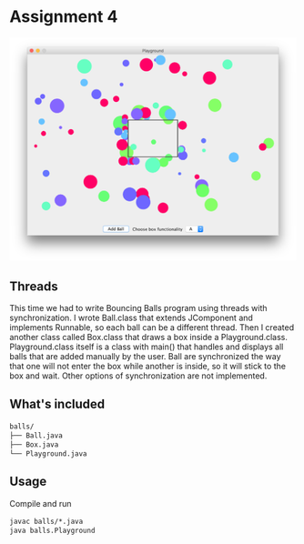 # Assignment 4

![balls](Balls.png)

## Threads

This time we had to write Bouncing Balls program using threads with synchronization. I wrote Ball.class that extends JComponent and implements Runnable, so each ball can be a different thread. Then I created another class called Box.class that draws a box inside a Playground.class. Playground.class itself is a class with main() that handles and displays all balls that are added manually by the user. Ball are synchronized the way that one will not enter the box while another is inside, so it will stick to the box and wait. Other options of synchronization are not implemented.

## What's included

```
balls/
├── Ball.java
├── Box.java
└── Playground.java
```

## Usage

Compile and run

```
javac balls/*.java
java balls.Playground
```
